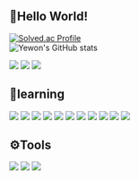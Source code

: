 ##  👏Hello World!

[![Solved.ac Profile](http://mazassumnida.wtf/api/v2/generate_badge?boj=kyw0428)](https://solved.ac/kyw0428/)</br>
![Yewon's GitHub stats](https://github-readme-stats.vercel.app/api?height=200&username=kyw0428&show_icons=true&theme=radical)

<p>
<a href="https://www.instagram.com/yewon04_28/"><img src="https://img.shields.io/badge/ Instagram-E4405F?style=flat&logo=instagram&logoColor=white"></a>
<a href="https://www.threads.net/@yewon04_28"><img src="https://img.shields.io/badge/ Threads-3D3D3D?style=flat&logo=Threads&logoColor=white"></a>
<a href="mailto:kyw0428@gnu.ac.kr" target="_blank"><img src="https://img.shields.io/badge/ Gmail-EA4335?style=flat&logo=Gmail&logoColor=white" ></a>
</p>

## 🌱learning
<p>
<img src="https://img.shields.io/badge/Python-3776AB?style=flat&logo=python&logoColor=white">
<img src="https://img.shields.io/badge/C-666666?style=flat&logo=C&logoColor=white">
<img src="https://img.shields.io/badge/C++-00599C?style=flat&logo=cplusplus&logoColor=white">
<img src="https://img.shields.io/badge/Kotlin-7F52FF?style=flat&logo=kotlin&logoColor=white">
<img src="https://img.shields.io/badge/Dart-0175C2?style=flat&logo=dart&logoColor=white">
<img src="https://img.shields.io/badge/Flutter-02569B?style=flat&logo=flutter&logoColor=white">
<img src="https://img.shields.io/badge/Android Studio-3DDC84?style=flat&logo=android studio&logoColor=white">
<img src="https://img.shields.io/badge/Firebase-F29D00?style=flat&logo=firebase&logoColor=white">
<img src="https://img.shields.io/badge/Javascript-FFCC00?style=flat&logo=javascript&logoColor=white">  
<img src="https://img.shields.io/badge/HTML5-E34F26?style=flat&logo=html5&logoColor=white">
<img src="https://img.shields.io/badge/CSS3-1572B6?style=flat&logo=css3&logoColor=white">
</p>

## ⚙️Tools
<p>
<img src="https://img.shields.io/badge/Vscode-007ACC?style=flat&logo=visualstudiocode&logoColor=white">
<img src="https://img.shields.io/badge/GitHub-181717?style=flat&logo=github&logoColor=white">
<img src="https://img.shields.io/badge/Git-F05032?style=flat&logo=git&logoColor=white">
</p>

<!--
**tissuecat0823/tissuecat0823** is a ✨ _special_ ✨ repository because its `README.md` (this file) appears on your GitHub profile.

Here are some ideas to get you started:

- 🔭 I’m currently working on ...
- 🌱 I’m currently learning ...
- 👯 I’m looking to collaborate on ...
- 🤔 I’m looking for help with ...
- 💬 Ask me about ...
- 📫 How to reach me: ...
- 😄 Pronouns: ...
- ⚡ Fun fact: ...
-->
